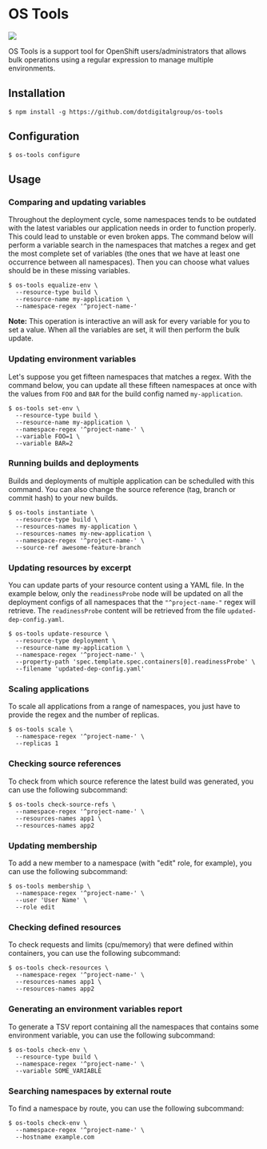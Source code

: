 # OS Tools

![](https://img.shields.io/badge/node-%3E=8-green.svg)

OS Tools is a support tool for OpenShift users/administrators that allows bulk operations using a regular expression to manage multiple environments.

## Installation

```
$ npm install -g https://github.com/dotdigitalgroup/os-tools
```

## Configuration

```
$ os-tools configure
```

## Usage

### Comparing and updating variables

Throughout the deployment cycle, some namespaces tends to be outdated with the latest variables our application needs in order to function properly. This could lead to unstable or even broken apps. The command below will perform a variable search in the namespaces that matches a regex and get the most complete set of variables (the ones that we have at least one occurrence between all namespaces). Then you can choose what values should be in these missing variables.

```
$ os-tools equalize-env \
  --resource-type build \
  --resource-name my-application \
  --namespace-regex '^project-name-'
```

**Note:** This operation is interactive an will ask for every variable for you to set a value. When all the variables are set, it will then perform the bulk update.

### Updating environment variables

Let's suppose you get fifteen namespaces that matches a regex. With the command below, you can update all these fifteen namespaces at once with the values from `FOO` and `BAR` for the build config named `my-application`.

```
$ os-tools set-env \
  --resource-type build \
  --resource-name my-application \
  --namespace-regex '^project-name-' \
  --variable FOO=1 \
  --variable BAR=2
```

### Running builds and deployments

Builds and deployments of multiple application can be schedulled with this command. You can also change the source reference (tag, branch or commit hash) to your new builds.

```
$ os-tools instantiate \
  --resource-type build \
  --resources-names my-application \
  --resources-names my-new-application \
  --namespace-regex '^project-name-' \
  --source-ref awesome-feature-branch
```

### Updating resources by excerpt

You can update parts of your resource content using a YAML file. In the example below, only the `readinessProbe` node will be updated on all the deployment configs of all namespaces that the `"^project-name-"` regex will retrieve. The `readinessProbe` content will be retrieved from the file `updated-dep-config.yaml`.

```
$ os-tools update-resource \
  --resource-type deployment \
  --resource-name my-application \
  --namespace-regex '^project-name-' \
  --property-path 'spec.template.spec.containers[0].readinessProbe' \
  --filename 'updated-dep-config.yaml'
```

### Scaling applications

To scale all applications from a range of namespaces, you just have to provide the regex and the number of replicas.

```
$ os-tools scale \
  --namespace-regex '^project-name-' \
  --replicas 1
```

### Checking source references

To check from which source reference the latest build was generated, you can use the following subcommand:

```
$ os-tools check-source-refs \
  --namespace-regex '^project-name-' \
  --resources-names app1 \
  --resources-names app2
```

### Updating membership

To add a new member to a namespace (with "edit" role, for example), you can use the following subcommand:

```
$ os-tools membership \
  --namespace-regex '^project-name-' \
  --user 'User Name' \
  --role edit
```

### Checking defined resources

To check requests and limits (cpu/memory) that were defined within containers, you can use the following subcommand:

```
$ os-tools check-resources \
  --namespace-regex '^project-name-' \
  --resources-names app1 \
  --resources-names app2
```

### Generating an environment variables report

To generate a TSV report containing all the namespaces that contains some environment variable, you can use the following subcommand:

```
$ os-tools check-env \
  --resource-type build \
  --namespace-regex '^project-name-' \
  --variable SOME_VARIABLE
```

### Searching namespaces by external route

To find a namespace by route, you can use the following subcommand:

```
$ os-tools check-env \
  --namespace-regex '^project-name-' \
  --hostname example.com
```

